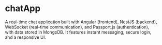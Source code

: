 # chatApp
A real-time chat application built with Angular (frontend), NestJS (backend), WebSocket (real-time communication), and Passport.js (authentication), with data stored in MongoDB. It features instant messaging, secure login, and a responsive UI.
